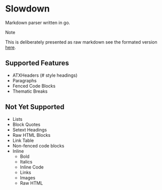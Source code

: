# Slowdown

Markdown parser written in go. 

> [!NOTE]
> This is deliberately presented as raw markdown see the formated version [here](https://github.com/billyedmoore/Slowdown/blob/main/_README.md).

## Supported Features

+ ATXHeaders (# style headings)
+ Paragraphs
+ Fenced Code Blocks
+ Thematic Breaks

## Not Yet Supported

+ Lists
+ Block Quotes
+ Setext Headings
+ Raw HTML Blocks
+ Link Table
+ Non-fenced code blocks
+ Inline 
	+ Bold
	+ Italics
	+ Inline Code
 	+ Links
	+ Images
	+ Raw HTML

